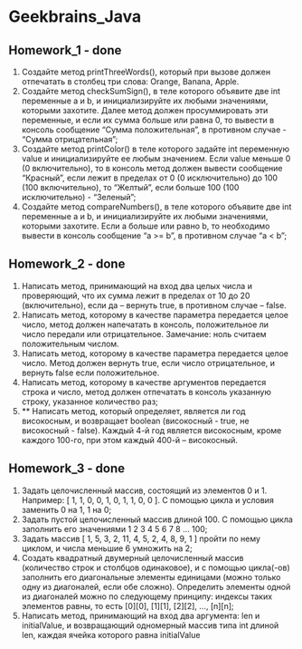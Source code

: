 # Geekbrains_Java
## Homework_1 - done
1. Создайте метод printThreeWords(), который при вызове должен отпечатать в столбец три
слова: Orange, Banana, Apple.
2. Создайте метод checkSumSign(), в теле которого объявите две int переменные a и b, и
инициализируйте их любыми значениями, которыми захотите. Далее метод должен
просуммировать эти переменные, и если их сумма больше или равна 0, то вывести в консоль
сообщение “Сумма положительная”, в противном случае - “Сумма отрицательная”;
3. Создайте метод printColor() в теле которого задайте int переменную value и инициализируйте
ее любым значением. Если value меньше 0 (0 включительно), то в консоль метод должен
вывести сообщение “Красный”, если лежит в пределах от 0 (0 исключительно) до 100 (100
включительно), то “Желтый”, если больше 100 (100 исключительно) - “Зеленый”;
4. Создайте метод compareNumbers(), в теле которого объявите две int переменные a и b, и
инициализируйте их любыми значениями, которыми захотите. Если a больше или равно b, то
необходимо вывести в консоль сообщение “a >= b”, в противном случае “a < b”;

## Homework_2 - done
1. Написать метод, принимающий на вход два целых числа и проверяющий, что их сумма лежит
в пределах от 10 до 20 (включительно), если да – вернуть true, в противном случае – false.
2. Написать метод, которому в качестве параметра передается целое число, метод должен
напечатать в консоль, положительное ли число передали или отрицательное. Замечание: ноль
считаем положительным числом.
3. Написать метод, которому в качестве параметра передается целое число. Метод должен
вернуть true, если число отрицательное, и вернуть false если положительное.
4. Написать метод, которому в качестве аргументов передается строка и число, метод должен
отпечатать в консоль указанную строку, указанное количество раз;
5. ** Написать метод, который определяет, является ли год високосным, и возвращает boolean
(високосный - true, не високосный - false). Каждый 4-й год является високосным, кроме каждого
100-го, при этом каждый 400-й – високосный.

## Homework_3 - done
1. Задать целочисленный массив, состоящий из элементов 0 и 1. Например: [ 1, 1, 0, 0, 1, 0, 1, 1,
0, 0 ]. С помощью цикла и условия заменить 0 на 1, 1 на 0;
2. Задать пустой целочисленный массив длиной 100. С помощью цикла заполнить его
значениями 1 2 3 4 5 6 7 8 … 100;
3. Задать массив [ 1, 5, 3, 2, 11, 4, 5, 2, 4, 8, 9, 1 ] пройти по нему циклом, и числа меньшие 6
умножить на 2;
4. Создать квадратный двумерный целочисленный массив (количество строк и столбцов
одинаковое), и с помощью цикла(-ов) заполнить его диагональные элементы единицами
(можно только одну из диагоналей, если обе сложно). Определить элементы одной из
диагоналей можно по следующему принципу: индексы таких элементов равны, то есть [0][0],
[1][1], [2][2], …, [n][n];
5. Написать метод, принимающий на вход два аргумента: len и initialValue, и возвращающий
одномерный массив типа int длиной len, каждая ячейка которого равна initialValue